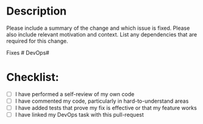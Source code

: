 # Description

Please include a summary of the change and which issue is fixed. Please also include relevant motivation and context. List any dependencies that are required for this change.

Fixes # DevOps#<issue-number>

# Checklist:

- [ ] I have performed a self-review of my own code
- [ ] I have commented my code, particularly in hard-to-understand areas
- [ ] I have added tests that prove my fix is effective or that my feature works
- [ ] I have linked my DevOps task with this pull-request
